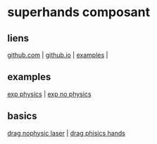 # superhands composant

## liens
[github.com](https://github.com/wmurphyrd/aframe-super-hands-component) | 
[github.io](https://wmurphyrd.github.io/aframe-super-hands-component/) |
[examples](https://wmurphyrd.github.io/aframe-super-hands-component/examples/) |

## examples
[exp physics](https://eminet666.github.io/eminet_VR/x_test/superhands/examples/0_exp_physics_handscontrol.html) |
[exp no physics](https://eminet666.github.io/eminet_VR/x_test/superhands/examples/1_exp_nophysics_lasercontrol.html)

## basics
[drag nophysic laser](https://eminet666.github.io/eminet_VR/x_test/superhands/0_drag_lasercontrol.html) |
[drag phisics hands](https://eminet666.github.io/eminet_VR/x_test/superhands/0_drag_handscontrol.html)
